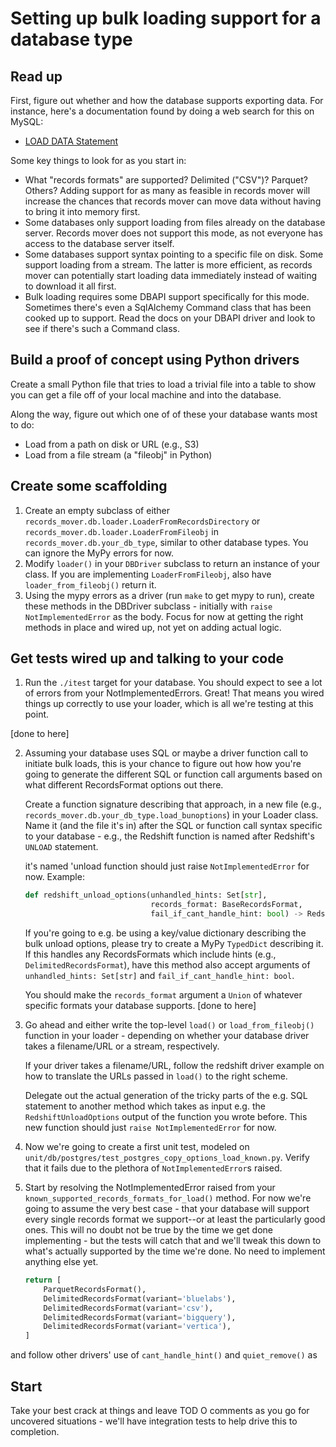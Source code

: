 # Setting up bulk loading support for a database type

## Read up

First, figure out whether and how the database supports exporting
data.  For instance, here's a documentation found by doing a web
search for this on MySQL:

* [LOAD DATA Statement](https://dev.mysql.com/doc/refman/8.0/en/load-data.html)

Some key things to look for as you start in:

* What "records formats" are supported?  Delimited ("CSV")?  Parquet?
  Others?  Adding support for as many as feasible in records mover
  will increase the chances that records mover can move data without
  having to bring it into memory first.
* Some databases only support loading from files already on the
  database server.  Records mover does not support this mode, as not
  everyone has access to the database server itself.
* Some databases support syntax pointing to a specific file on disk.
  Some support loading from a stream.  The latter is more efficient,
  as records mover can potentially start loading data immediately
  instead of waiting to download it all first.
* Bulk loading requires some DBAPI support specifically for this mode.
  Sometimes there's even a SqlAlchemy Command class that has been
  cooked up to support.  Read the docs on your DBAPI driver and look
  to see if there's such a Command class.

## Build a proof of concept using Python drivers

Create a small Python file that tries to load a trivial file into a
table to show you can get a file off of your local machine and into
the database.

Along the way, figure out which one of of these your database wants most to do:

* Load from a path on disk or URL (e.g., S3)
* Load from a file stream (a "fileobj" in Python)

## Create some scaffolding

1. Create an empty subclass of either
   `records_mover.db.loader.LoaderFromRecordsDirectory` or
   `records_mover.db.loader.LoaderFromFileobj` in
   `records_mover.db.your_db_type`, similar to other database types.  You can ignore
   the MyPy errors for now.
2. Modify `loader()` in your `DBDriver` subclass to return an instance
   of your class.  If you are implementing `LoaderFromFileobj`, also
   have `loader_from_fileobj()` return it.
3. Using the mypy errors as a driver (run `make` to get mypy to run),
   create these methods in the DBDriver subclass - initially with
   `raise NotImplementedError` as the body.  Focus for now at getting
   the right methods in place and wired up, not yet on adding
   actual logic.

## Get tests wired up and talking to your code

1. Run the `./itest` target for your database.  You should expect to
   see a lot of errors from your NotImplementedErrors.  Great!  That
   means you wired things up correctly to use your loader, which is
   all we're testing at this point.

[done to here]

2. Assuming your database uses SQL or maybe a driver function call to
   initiate bulk loads, this is your chance to figure out how how
   you're going to generate the different SQL or function call
   arguments based on what different RecordsFormat options out there.

   Create a function signature describing that approach, in a new file
   (e.g., `records_mover.db.your_db_type.load_bunoptions`) in your Loader
   class.  Name it (and the file it's in) after the SQL or function call
   syntax specific to your database - e.g., the Redshift function is named
   after Redshift's `UNLOAD` statement.

   it's named 'unload function should just raise `NotImplementedError`
   for now.  Example:

   ```python
   def redshift_unload_options(unhandled_hints: Set[str],
                               records_format: BaseRecordsFormat,
                               fail_if_cant_handle_hint: bool) -> RedshiftUnloadOptions:
   ```

   If you're going to e.g. be using a key/value dictionary describing
   the bulk unload options, please try to create a MyPy `TypedDict`
   describing it.  If this handles any RecordsFormats which include
   hints (e.g., `DelimitedRecordsFormat`), have this method also
   accept arguments of `unhandled_hints: Set[str]` and
   `fail_if_cant_handle_hint: bool`.

   You should make the `records_format` argument a `Union` of whatever
   specific formats your database supports.
[done to here]

2. Go ahead and either write the top-level `load()` or
   `load_from_fileobj()` function in your loader - depending on
   whether your database driver takes a filename/URL or a stream,
   respectively.

   If your driver takes a filename/URL, follow the redshift driver
   example on how to translate the URLs passed in `load()` to the
   right scheme.

   Delegate out the actual generation of the tricky parts of the
   e.g. SQL statement to another method which takes as input e.g. the
   `RedshiftUnloadOptions` output of the function you wrote before.
   This new function should just `raise NotImplementedError` for now.




3. Now we're going to create a first unit test, modeled on
   `unit/db/postgres/test_postgres_copy_options_load_known.py`.
   Verify that it fails due to the plethora of `NotImplementedError`s
   raised.
4. Start by resolving the NotImplementedError raised from your
   `known_supported_records_formats_for_load()` method.  For now we're
   going to assume the very best case - that your database will
   support every single records format we support--or at least the
   particularly good ones.  This will no doubt not be true by the time
   we get done implementing - but the tests will catch that and we'll
   tweak this down to what's actually supported by the time we're
   done.  No need to implement anything else yet.

   ```python
   return [
       ParquetRecordsFormat(),
       DelimitedRecordsFormat(variant='bluelabs'),
       DelimitedRecordsFormat(variant='csv'),
       DelimitedRecordsFormat(variant='bigquery'),
       DelimitedRecordsFormat(variant='vertica'),
   ]
   ```

and follow other drivers' use of `cant_handle_hint()` and `quiet_remove()` as

## Start






   Take your best crack at
   things and leave TOD O comments as you go for uncovered
   situations - we'll have integration tests to help drive this to
   completion.

